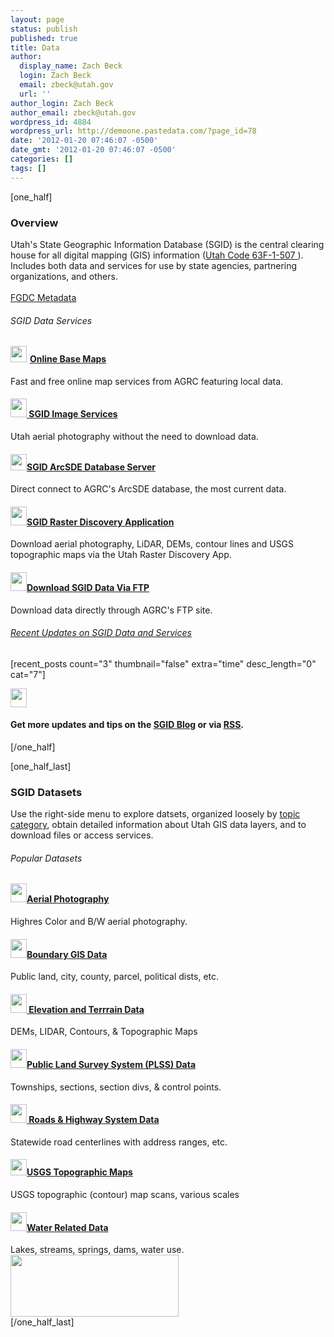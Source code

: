 ```yaml
---
layout: page
status: publish
published: true
title: Data
author:
  display_name: Zach Beck
  login: Zach Beck
  email: zbeck@utah.gov
  url: ''
author_login: Zach Beck
author_email: zbeck@utah.gov
wordpress_id: 4884
wordpress_url: http://demoone.pastedata.com/?page_id=78
date: '2012-01-20 07:46:07 -0500'
date_gmt: '2012-01-20 07:46:07 -0500'
categories: []
tags: []
---
```

<p>[one_half]</p>
<h3>Overview</h3>
<p>Utah's State Geographic Information Database (SGID) is the central clearing house for all digital mapping (GIS) information (<a title="State Geographic Information Database." href="http://le.utah.gov/~code/TITLE63F/htm/63F01_050700.htm">Utah Code 63F-1-507 </a>). Includes both data and services for use by state agencies, partnering organizations, and others.</br><br />
<a href="http://gis.utah.gov/basic-metadata-instructions/">FGDC Metadata</a></p>
<h6>SGID Data Services</h6>
<h4><a title="Base Map Services" href="http://gis.utah.gov/data/sgid-base-map-services-arcmap/"><img class="alignleft size-full wp-image-61" style="margin-right: 5px;" title="Base Map Services" src="http://gis.utah.gov/wp-content/uploads/map.png" alt="" width="26" height="26" />Online Base Maps</a></h4>
<p>Fast and free online map services from AGRC featuring local data.</p>
<h4><a title="Using the Utah SGID Image Server" href="http://gis.utah.gov/data/sgid-imagery-services/"><img class="alignleft size-full wp-image-5247" title="Using Image Server" src="http://gis.utah.gov/wp-content/uploads/boundary.png" alt="" width="26" height="30" /> SGID Image Services</a></h4>
<p>Utah aerial photography without the need to download data.</p>
<h4><a title="How to Connect to the SGID via ArcSDE" href="http://gis.utah.gov/data/how-to-connect-to-the-sgid-via-sde/"><img class="alignleft size-full wp-image-5253" title="Connect to ArcSDE" src="http://gis.utah.gov/wp-content/uploads/data.png" alt="" width="26" height="26" />SGID ArcSDE Database Server</a></h4>
<p>Direct connect to AGRC's ArcSDE database, the most current data.</p>
<h4><a title="Open Raster Discovery App" href="http://raster.utah.gov"><img class="alignleft  wp-image-10111" title="Utah Raster Discovery Application" src="http://gis.utah.gov/wp-content/uploads/geowebservices.png" alt="" width="26" height="30" />SGID Raster Discovery Application</a></h4>
<p>Download aerial photography, LiDAR, DEMs, contour lines and USGS topographic maps via the Utah Raster Discovery App.</p>
<h4><a title="Download via FTP" href="ftp://ftp.agrc.utah.gov/"><img class="alignleft  wp-image-10111" title="Download Data Via FTP" src="http://gis.utah.gov/wp-content/uploads/ftp-icon.png" alt="" width="26" height="30" />Download SGID Data Via FTP</a></h4>
<p>Download data directly through AGRC's FTP site.</p>
<h6><a title="Latest SGID Updates on data and services" href="/data/sgid-blog/">Recent Updates on SGID Data and Services</a></h6>
<p>[recent_posts count="3" thumbnail="false" extra="time" desc_length="0" cat="7"]</p>
<p><img class="alignleft size-full wp-image-5188" title="SGID Data Blog" src="http://gis.utah.gov/wp-content/uploads/devblog.png" alt="" width="26" height="30" /></p>
<h4>Get more updates and tips on the <span style="text-decoration: underline;"><a href="http://gis.utah.gov/sgid-blog/">SGID Blog</a></span> or via <span style="text-decoration: underline;"><a href="http://gis.utah.gov/?cat=7&amp;feed=rss2">RSS</a></span>.</h4>
<p>[/one_half]</p>
<p>[one_half_last]</p>
<h3>SGID Datasets</h3>
<p>Use the right-side menu to explore datsets, organized loosely by <a title="ISO Topic Categories" href="http://gcmd.nasa.gov/User/difguide/iso_topics.html">topic category</a>, obtain detailed information about Utah GIS data layers, and to download files or access services.</p>
<h6>Popular Datasets</h6>
<h4><a href="/data/aerial-photography/"><img class="alignleft size-full wp-image-5253" title="Aerial Imagery" src="http://gis.utah.gov/wp-content/uploads/airplane.png" alt="" width="26" height="30" />Aerial Photography</a></h4>
<p>Highres Color and B/W aerial photography.</p>
<h4><a href="/data/boundaries/"><img class="alignleft size-full wp-image-5253" title="Boundary Data" src="http://gis.utah.gov/wp-content/uploads/widget.png" alt="" width="26" height="30" />Boundary GIS Data</a></h4>
<p>Public land, city, county, parcel, political dists, etc.</p>
<h4><a href="/data/elevation-terrain-data/"><img class="alignleft size-full wp-image-5253" title="Elevation/Terrain" src="http://gis.utah.gov/wp-content/uploads/elevation.png" alt="" width="26" height="30" /> Elevation and Terrrain Data</a></h4>
<p>DEMs, LIDAR, Contours, &amp; Topographic Maps</p>
<h4><img class="alignleft size-full wp-image-5253" title="PLSS" src="http://gis.utah.gov/wp-content/uploads/data_mark.png" alt="" width="26" height="30" /><a href="/data/sgid-cadastre/plss/">Public Land Survey System (PLSS) Data</a></h4>
<p>Townships, sections, section divs, &amp; control points.</p>
<h4><a href="/data/sgid-transportation/roads-system/"><img class="alignleft size-full wp-image-5253" title="Roads &amp; Highways" src="http://gis.utah.gov/wp-content/uploads/roads.png" alt="" width="26" height="30" /> Roads &amp; Highway System Data</a></h4>
<p>Statewide road centerlines with address ranges, etc.</p>
<h4><a href="http://gis.utah.gov/data/usgs-scanned-topographic-maps-drgs/"><img class="alignleft size-full wp-image-5253" title="USGS Topos" src="http://gis.utah.gov/wp-content/uploads/radar.png" alt="" width="26" height="26" />USGS Topographic Maps</a></h4>
<p>USGS topographic (contour) map scans, various scales</p>
<h4><a href="/data/water-data-services/"><img class="alignleft size-full wp-image-5253" title="Water" src="http://gis.utah.gov/wp-content/uploads/mapmarker.png" alt="" width="26" height="30" />Water Related Data</a></h4>
<p>Lakes, streams, springs, dams, water use.<br />
<img class="alignright size-full wp-image-4787" title="startbrowsing" src="http://gis.utah.gov/wp-content/uploads/startbrowsing.png" alt="" width="269" height="99" /><br />
[/one_half_last]</p>
